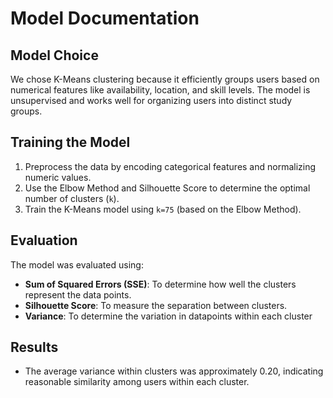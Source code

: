 # Model Documentation

## Model Choice
We chose K-Means clustering because it efficiently groups users based on numerical features like availability, location, and skill levels. The model is unsupervised and works well for organizing users into distinct study groups.

## Training the Model
1. Preprocess the data by encoding categorical features and normalizing numeric values.
2. Use the Elbow Method and Silhouette Score to determine the optimal number of clusters (`k`).
3. Train the K-Means model using `k=75` (based on the Elbow Method).

## Evaluation
The model was evaluated using:
- **Sum of Squared Errors (SSE)**: To determine how well the clusters represent the data points.
- **Silhouette Score**: To measure the separation between clusters.
- **Variance**: To determine the variation in datapoints within each cluster

## Results
- The average variance within clusters was approximately 0.20, indicating reasonable similarity among users within each cluster.
